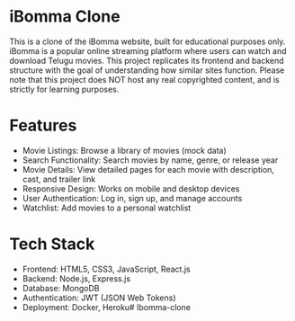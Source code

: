 # iBomma Clone
This is a clone of the iBomma website, built for educational purposes only. iBomma is a popular online streaming platform where users can watch and download Telugu movies. This project replicates its frontend and backend structure with the goal of understanding how similar sites function. Please note that this project does NOT host any real copyrighted content, and is strictly for learning purposes.

# Features
* Movie Listings: Browse a library of movies (mock data)
* Search Functionality: Search movies by name, genre, or release year
* Movie Details: View detailed pages for each movie with description, cast, and trailer link
* Responsive Design: Works on mobile and desktop devices
* User Authentication: Log in, sign up, and manage accounts
* Watchlist: Add movies to a personal watchlist
# Tech Stack
* Frontend: HTML5, CSS3, JavaScript, React.js
* Backend: Node.js, Express.js
* Database: MongoDB
* Authentication: JWT (JSON Web Tokens)
* Deployment: Docker, Heroku# Ibomma-clone
